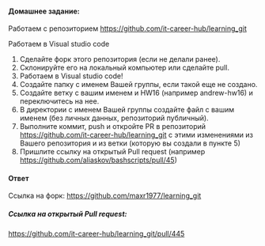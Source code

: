 #### Домашнее задание:

Работаем с репозиторием https://github.com/it-career-hub/learning_git 

Работаем в Visual studio code

1. Сделайте форк этого репозитория (если не делали ранее). 
2. Склонируйте  его на локальный компьютер или сделайте pull. 
3. Работаем в Visual studio code!
4. Создайте папку с именем Вашей группы, если такой еще не создано. 
5. Создайте ветку с вашим именем и HW16 (например andrew-hw16) и переключитесь на нее.
6. В директории с именем Вашей группы создайте файл с вашим именем (без личных данных, репозиторий публичный). 
7. Выполните коммит, push и откройте PR в репозиторий https://github.com/it-career-hub/learning_git с этими изменениями из Вашего репозитория и из ветки (которую вы создали в пункте 5)
8. Пришлите ссылку на открытый Pull request (например https://github.com/aliaskov/bashscripts/pull/45)


#### Ответ
Ссылка на форк: https://github.com/maxr1977/learning_git


##### Ссылка на открытый Pull request:
https://github.com/it-career-hub/learning_git/pull/445